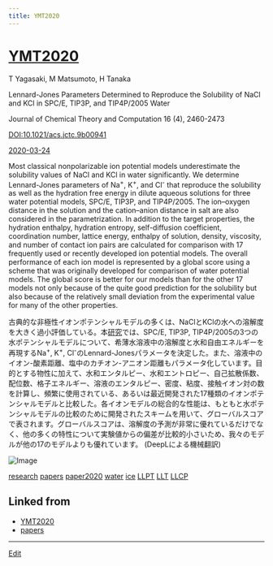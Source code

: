 ```yaml
---
title: YMT2020
---
```

# [YMT2020](/YMT2020)

T Yagasaki, M Matsumoto, H Tanaka

Lennard-Jones Parameters Determined to Reproduce the Solubility of NaCl and KCl in SPC/E, TIP3P, and TIP4P/2005 Water

Journal of Chemical Theory and Computation 16 (4), 2460-2473

[DOI:10.1021/acs.jctc.9b00941](https://doi.org/10.1021/acs.jctc.9b00941)

[2020-03-24](/2020-03-24)

Most classical nonpolarizable ion potential models underestimate the solubility values of NaCl and KCl in water significantly. We determine Lennard-Jones parameters of Na<sup>+</sup>, K<sup>+</sup>, and Cl<sup>-</sup> that reproduce the solubility as well as the hydration free energy in dilute aqueous solutions for three water potential models, SPC/E, TIP3P, and TIP4P/2005. The ion–oxygen distance in the solution and the cation–anion distance in salt are also considered in the parametrization. In addition to the target properties, the hydration enthalpy, hydration entropy, self-diffusion coefficient, coordination number, lattice energy, enthalpy of solution, density, viscosity, and number of contact ion pairs are calculated for comparison with 17 frequently used or recently developed ion potential models. The overall performance of each ion model is represented by a global score using a scheme that was originally developed for comparison of water potential models. The global score is better for our models than for the other 17 models not only because of the quite good prediction for the solubility but also because of the relatively small deviation from the experimental value for many of the other properties.

古典的な非極性イオンポテンシャルモデルの多くは、NaClとKClの水への溶解度を大きく過小評価している。本[研究](/研究)では、SPC/E, TIP3P, TIP4P/2005の3つの水ポテンシャルモデルについて、希薄水溶液中の溶解度と水和自由エネルギーを再現するNa<sup>+</sup>, K<sup>+</sup>, Cl<sup>-</sup>のLennard-Jonesパラメータを決定した。また、溶液中のイオン-酸素距離、塩中のカチオン-アニオン距離もパラメータ化しています。目的とする物性に加えて、水和エンタルピー、水和エントロピー、自己拡散係数、配位数、格子エネルギー、溶液のエンタルピー、密度、粘度、接触イオン対の数を計算し、頻繁に使用されている、あるいは最近開発された17種類のイオンポテンシャルモデルと比較した。各イオンモデルの総合的な性能は、もともと水ポテンシャルモデルの比較のために開発されたスキームを用いて、グローバルスコアで表されます。グローバルスコアは、溶解度の予測が非常に優れているだけでなく、他の多くの特性について実験値からの偏差が比較的小さいため、我々のモデルが他の17のモデルよりも優れています。
(DeepLによる機械翻訳)


![Image](https://pubs.acs.org/na101/home/literatum/publisher/achs/journals/content/jctcce/2020/jctcce.2020.16.issue-4/acs.jctc.9b00941/20200409/images/medium/ct9b00941_0014.gif)

[research](/research)
[papers](/papers)
[paper2020](/paper2020)
[water](/water)
[ice](/ice)
[LLPT](/LLPT)
[LLT](/LLT)
[LLCP](/LLCP)


## Linked from

* [YMT2020](/YMT2020)
* [papers](/papers)


----

[Edit](https://github.com/vitroid/vitroid.github.io/edit/master/MD/YMT2020.md)

